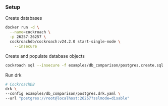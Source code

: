 ### Setup

Create databases

```sh
docker run -d \
  --name=cockroach \
  -p 26257:26257 \
  cockroachdb/cockroach:v24.2.0 start-single-node \
    --insecure
```

Create and populate database objects

```sh
cockroach sql --insecure -f examples/db_comparison/postgres.create.sql
```

Run drk

```sh
# CockroachDB
drk \
--config examples/db_comparison/postgres.drk.yaml \
--url "postgres://root@localhost:26257?sslmode=disable"
```